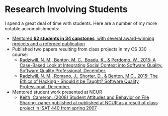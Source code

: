 # Research Involving Students

I spend a great deal of time with students. Here are a number of my more notable accomplishments:

* [Mentored **62 students in 34 capstones**, with several award-winning projects and a refereed publication](/teaching/capstones.md)
* Published two papers resulting from class projects in my CS 330 course:
    * [Radziwill, N. M., Benton, M. C., Boadu, K., & Perdomo, W., 2015: A Case-Based Look at Integrating Social Context into Software Quality. Software Quality Professional, December.](https://github.com/morphatic/isat-portfolio/raw/master/supporting_materials/publications/2015--SQP--SocialContextInSoftwareQuality.pdf)
    * [Radziwill, N. M., Romano, J., Shorter, D., & Benton, M.C., 2015: The Ethics of Hacking - Should it be Taught? Software Quality Professional, December.](https://github.com/morphatic/isat-portfolio/raw/master/supporting_materials/publications/2015--SQP--ShouldHackingBeTaught.pdf)
* Mentored student work presented at NCUR
    * [Keith, Cameron. (2008) Student Attitudes and Behavior on File Sharing, paper published at published at NCUR as a result of class project in ISAT 440 from spring 2007](https://github.com/morphatic/isat-portfolio/raw/master/supporting_materials/publications/2008--NCUR--StudentAttitudesOnFileSharing.pdf)